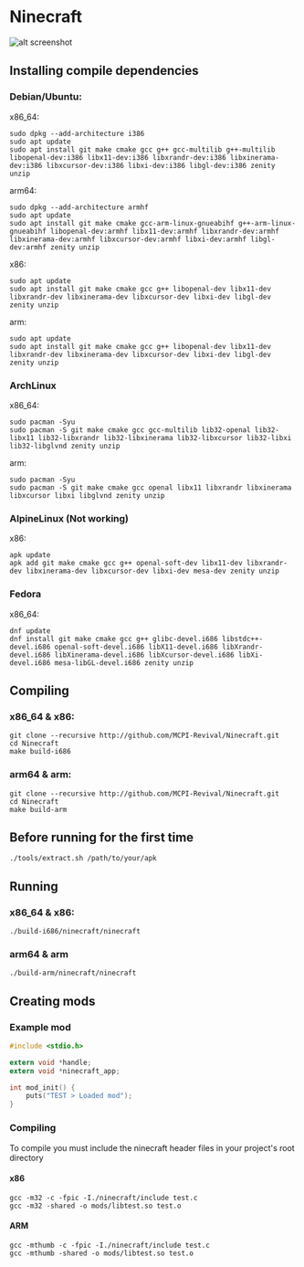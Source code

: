 # Ninecraft

![alt screenshot](https://raw.githubusercontent.com/MCPI-Revival/Ninecraft/master/screenshots/Screenshot%20from%202022-09-10%2000-45-48.png)

## Installing compile dependencies
### Debian/Ubuntu:
x86_64:
```
sudo dpkg --add-architecture i386
sudo apt update
sudo apt install git make cmake gcc g++ gcc-multilib g++-multilib libopenal-dev:i386 libx11-dev:i386 libxrandr-dev:i386 libxinerama-dev:i386 libxcursor-dev:i386 libxi-dev:i386 libgl-dev:i386 zenity unzip
```
arm64:
```
sudo dpkg --add-architecture armhf
sudo apt update
sudo apt install git make cmake gcc-arm-linux-gnueabihf g++-arm-linux-gnueabihf libopenal-dev:armhf libx11-dev:armhf libxrandr-dev:armhf libxinerama-dev:armhf libxcursor-dev:armhf libxi-dev:armhf libgl-dev:armhf zenity unzip
```
x86:
```
sudo apt update
sudo apt install git make cmake gcc g++ libopenal-dev libx11-dev libxrandr-dev libxinerama-dev libxcursor-dev libxi-dev libgl-dev zenity unzip
```
arm:
```
sudo apt update
sudo apt install git make cmake gcc g++ libopenal-dev libx11-dev libxrandr-dev libxinerama-dev libxcursor-dev libxi-dev libgl-dev zenity unzip
```
### ArchLinux
x86_64:
```
sudo pacman -Syu
sudo pacman -S git make cmake gcc gcc-multilib lib32-openal lib32-libx11 lib32-libxrandr lib32-libxinerama lib32-libxcursor lib32-libxi lib32-libglvnd zenity unzip
```
arm:
```
sudo pacman -Syu
sudo pacman -S git make cmake gcc openal libx11 libxrandr libxinerama libxcursor libxi libglvnd zenity unzip
```
### AlpineLinux (Not working)
x86:
```
apk update
apk add git make cmake gcc g++ openal-soft-dev libx11-dev libxrandr-dev libxinerama-dev libxcursor-dev libxi-dev mesa-dev zenity unzip
```
### Fedora
x86_64:
```
dnf update
dnf install git make cmake gcc g++ glibc-devel.i686 libstdc++-devel.i686 openal-soft-devel.i686 libX11-devel.i686 libXrandr-devel.i686 libXinerama-devel.i686 libXcursor-devel.i686 libXi-devel.i686 mesa-libGL-devel.i686 zenity unzip
```
## Compiling
### x86_64 & x86:
```
git clone --recursive http://github.com/MCPI-Revival/Ninecraft.git
cd Ninecraft
make build-i686
```
### arm64 & arm:
```
git clone --recursive http://github.com/MCPI-Revival/Ninecraft.git
cd Ninecraft
make build-arm
```

## Before running for the first time
```
./tools/extract.sh /path/to/your/apk
```

## Running
### x86_64 & x86:
```
./build-i686/ninecraft/ninecraft
```
### arm64 & arm
```
./build-arm/ninecraft/ninecraft
```

## Creating mods
### Example mod
```c
#include <stdio.h>

extern void *handle;
extern void *ninecraft_app;

int mod_init() {
    puts("TEST > Loaded mod");
}
```
### Compiling

To compile you must include the ninecraft header files
in your project's root directory

#### x86
```
gcc -m32 -c -fpic -I./ninecraft/include test.c
gcc -m32 -shared -o mods/libtest.so test.o
```
#### ARM
```
gcc -mthumb -c -fpic -I./ninecraft/include test.c
gcc -mthumb -shared -o mods/libtest.so test.o
```

